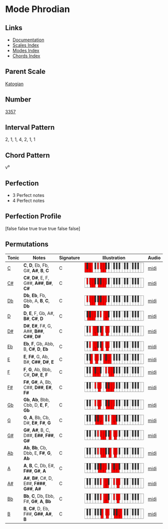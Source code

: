 # Mode Phrodian

## Links

- [Documentation](README.md)
- [Scales Index](Scales.md)
- [Modes Index](Modes.md)
- [Chords Index](Chords.md)

## Parent Scale

[Katogian](ScaleKatogian.md)

## Number

[3357](https://ianring.com/musictheory/scales/3357)

## Interval Pattern

2, 1, 1, 4, 2, 1, 1

## Chord Pattern

v⁰

## Perfection

- 3 Perfect notes
- 4 Perfect notes

## Perfection Profile

[false false true true true false false]

## Permutations

| Tonic | Notes | Signature | Illustration | Audio |
|-------|-------|-----------|--------------|-------|
| [C](ModeCNaturalPhrodian.md) | **C**, **D**, Eb, Fb, G#, **A#**, **B**, **C** | C | ![CNaturalPhrodian](ModeCNaturalPhrodian.png) | [midi](https://github.com/edipermadi/music/blob/main/docs/ModeCNaturalPhrodian.mid?raw=true) |
| [C#](ModeCSharpPhrodian.md) | **C#**, **D#**, E, F, G##, **A##**, **B#**, **C#** | C | ![CSharpPhrodian](ModeCSharpPhrodian.png) | [midi](https://github.com/edipermadi/music/blob/main/docs/ModeCSharpPhrodian.mid?raw=true) |
| [Db](ModeDFlatPhrodian.md) | **Db**, **Eb**, Fb, Gbb, A, **B**, **C**, **Db** | C | ![DFlatPhrodian](ModeDFlatPhrodian.png) | [midi](https://github.com/edipermadi/music/blob/main/docs/ModeDFlatPhrodian.mid?raw=true) |
| [D](ModeDNaturalPhrodian.md) | **D**, **E**, F, Gb, A#, **B#**, **C#**, **D** | C | ![DNaturalPhrodian](ModeDNaturalPhrodian.png) | [midi](https://github.com/edipermadi/music/blob/main/docs/ModeDNaturalPhrodian.mid?raw=true) |
| [D#](ModeDSharpPhrodian.md) | **D#**, **E#**, F#, G, A##, **B##**, **C##**, **D#** | C | ![DSharpPhrodian](ModeDSharpPhrodian.png) | [midi](https://github.com/edipermadi/music/blob/main/docs/ModeDSharpPhrodian.mid?raw=true) |
| [Eb](ModeEFlatPhrodian.md) | **Eb**, **F**, Gb, Abb, B, **C#**, **D**, **Eb** | C | ![EFlatPhrodian](ModeEFlatPhrodian.png) | [midi](https://github.com/edipermadi/music/blob/main/docs/ModeEFlatPhrodian.mid?raw=true) |
| [E](ModeENaturalPhrodian.md) | **E**, **F#**, G, Ab, B#, **C##**, **D#**, **E** | C | ![ENaturalPhrodian](ModeENaturalPhrodian.png) | [midi](https://github.com/edipermadi/music/blob/main/docs/ModeENaturalPhrodian.mid?raw=true) |
| [F](ModeFNaturalPhrodian.md) | **F**, **G**, Ab, Bbb, C#, **D#**, **E**, **F** | C | ![FNaturalPhrodian](ModeFNaturalPhrodian.png) | [midi](https://github.com/edipermadi/music/blob/main/docs/ModeFNaturalPhrodian.mid?raw=true) |
| [F#](ModeFSharpPhrodian.md) | **F#**, **G#**, A, Bb, C##, **D##**, **E#**, **F#** | C | ![FSharpPhrodian](ModeFSharpPhrodian.png) | [midi](https://github.com/edipermadi/music/blob/main/docs/ModeFSharpPhrodian.mid?raw=true) |
| [Gb](ModeGFlatPhrodian.md) | **Gb**, **Ab**, Bbb, Cbb, D, **E**, **F**, **Gb** | C | ![GFlatPhrodian](ModeGFlatPhrodian.png) | [midi](https://github.com/edipermadi/music/blob/main/docs/ModeGFlatPhrodian.mid?raw=true) |
| [G](ModeGNaturalPhrodian.md) | **G**, **A**, Bb, Cb, D#, **E#**, **F#**, **G** | C | ![GNaturalPhrodian](ModeGNaturalPhrodian.png) | [midi](https://github.com/edipermadi/music/blob/main/docs/ModeGNaturalPhrodian.mid?raw=true) |
| [G#](ModeGSharpPhrodian.md) | **G#**, **A#**, B, C, D##, **E##**, **F##**, **G#** | C | ![GSharpPhrodian](ModeGSharpPhrodian.png) | [midi](https://github.com/edipermadi/music/blob/main/docs/ModeGSharpPhrodian.mid?raw=true) |
| [Ab](ModeAFlatPhrodian.md) | **Ab**, **Bb**, Cb, Dbb, E, **F#**, **G**, **Ab** | C | ![AFlatPhrodian](ModeAFlatPhrodian.png) | [midi](https://github.com/edipermadi/music/blob/main/docs/ModeAFlatPhrodian.mid?raw=true) |
| [A](ModeANaturalPhrodian.md) | **A**, **B**, C, Db, E#, **F##**, **G#**, **A** | C | ![ANaturalPhrodian](ModeANaturalPhrodian.png) | [midi](https://github.com/edipermadi/music/blob/main/docs/ModeANaturalPhrodian.mid?raw=true) |
| [A#](ModeASharpPhrodian.md) | **A#**, **B#**, C#, D, E##, **F###**, **G##**, **A#** | C | ![ASharpPhrodian](ModeASharpPhrodian.png) | [midi](https://github.com/edipermadi/music/blob/main/docs/ModeASharpPhrodian.mid?raw=true) |
| [Bb](ModeBFlatPhrodian.md) | **Bb**, **C**, Db, Ebb, F#, **G#**, **A**, **Bb** | C | ![BFlatPhrodian](ModeBFlatPhrodian.png) | [midi](https://github.com/edipermadi/music/blob/main/docs/ModeBFlatPhrodian.mid?raw=true) |
| [B](ModeBNaturalPhrodian.md) | **B**, **C#**, D, Eb, F##, **G##**, **A#**, **B** | C | ![BNaturalPhrodian](ModeBNaturalPhrodian.png) | [midi](https://github.com/edipermadi/music/blob/main/docs/ModeBNaturalPhrodian.mid?raw=true) |
